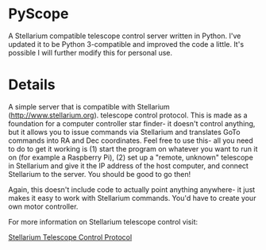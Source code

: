PyScope
=======

A Stellarium compatible telescope control server written in Python. I've updated it to be Python 3-compatible and improved the code a little. It's possible I will further modify this for personal use.

Details
=======

A simple server that is compatible with Stellarium (http://www.stellarium.org).
telescope control protocol. This is made as a foundation for a computer controller star finder- it doesn't control anything, but it allows you to issue commands via Stellarium and translates GoTo commands into RA and Dec coordinates. Feel free to use this- all you need to do to get it working is (1) start the program on whatever you want to run it on (for example a Raspberry Pi), (2) set up a "remote, unknown" telescope in Stellarium and give it the IP address of the host computer, and connect Stellarium to the server. You should be good to go then!

Again, this doesn't include code to actually point anything anywhere- it just makes it easy to work with Stellarium commands. You'd have to create your own motor controller.

For more information on Stellarium telescope control visit:

[Stellarium Telescope Control Protocol](https://free-astro.org/images/b/b7/Stellarium_telescope_protocol.txt)
